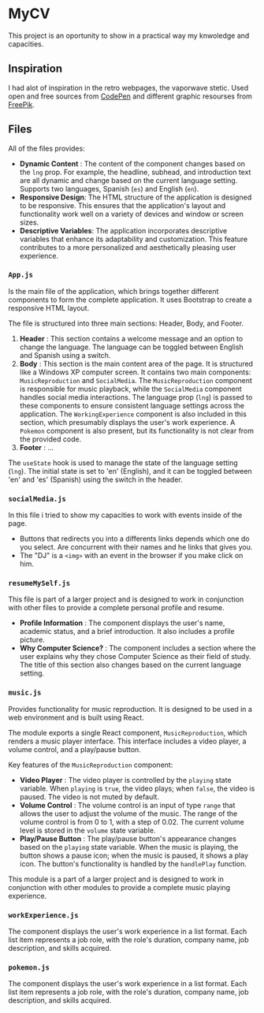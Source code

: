 # MyCV

This project is an oportunity to show in a practical way my knwoledge and capacities.

## Inspiration

I had alot of inspiration in the retro webpages, the vaporwave stetic. Used open and free sources from [CodePen](https://codepen.io/) and different graphic resourses from [FreePik](https://www.freepik.es/).

## Files

All of the files provides:

* **Dynamic Content** : The content of the component changes based on the `lng` prop. For example, the headline, subhead, and introduction text are all dynamic and change based on the current language setting. Supports two languages, Spanish (`es`) and English (`en`).
* **Responsive Design**: The HTML structure of the application is designed to be responsive. This ensures that the application's layout and functionality work well on a variety of devices and window or screen sizes.
* **Descriptive Variables**: The application incorporates descriptive variables that enhance its adaptability and customization. This feature contributes to a more personalized and aesthetically pleasing user experience.

### `App.js`

Is the main file of the application, which brings together different components to form the complete application. It uses Bootstrap to create a responsive HTML layout.

The file is structured into three main sections: Header, Body, and Footer.

1. **Header** : This section contains a welcome message and an option to change the language. The language can be toggled between English and Spanish using a switch.
2. **Body** : This section is the main content area of the page. It is structured like a Windows XP computer screen. It contains two main components: `MusicReproduction` and `SocialMedia`. The `MusicReproduction` component is responsible for music playback, while the `SocialMedia` component handles social media interactions. The language prop (`lng`) is passed to these components to ensure consistent language settings across the application. The `WorkingExperience` component is also included in this section, which presumably displays the user's work experience. A `Pokemon` component is also present, but its functionality is not clear from the provided code.
3. **Footer** : ...

The `useState` hook is used to manage the state of the language setting (`lng`). The initial state is set to 'en' (English), and it can be toggled between 'en' and 'es' (Spanish) using the switch in the header.

### `socialMedia.js`

In this file i tried to show my capacities to work with events inside of the page.

* Buttons that redirects you into a differents links depends which one do you select. Are concurrent with their names  and he links that gives you.
* The "DJ" is a `<img>` with an event in the browser if you make click on him.

### `resumeMySelf.js`

This file is part of a larger project and is designed to work in conjunction with other files to provide a complete personal profile and resume.

* **Profile Information** : The component displays the user's name, academic status, and a brief introduction. It also includes a profile picture.
* **Why Computer Science?** : The component includes a section where the user explains why they chose Computer Science as their field of study. The title of this section also changes based on the current language setting.

### `music.js`

Provides functionality for music reproduction. It is designed to be used in a web environment and is built using React.

The module exports a single React component, `MusicReproduction`, which renders a music player interface. This interface includes a video player, a volume control, and a play/pause button.

Key features of the `MusicReproduction` component:

* **Video Player** : The video player is controlled by the `playing` state variable. When `playing` is `true`, the video plays; when `false`, the video is paused. The video is not muted by default.
* **Volume Control** : The volume control is an input of type `range` that allows the user to adjust the volume of the music. The range of the volume control is from 0 to 1, with a step of 0.02. The current volume level is stored in the `volume` state variable.
* **Play/Pause Button** : The play/pause button's appearance changes based on the `playing` state variable. When the music is playing, the button shows a pause icon; when the music is paused, it shows a play icon. The button's functionality is handled by the `handlePlay` function.

This module is a part of a larger project and is designed to work in conjunction with other modules to provide a complete music playing experience.

### `workExperience.js`

The component displays the user's work experience in a list format. Each list item represents a job role, with the role's duration, company name, job description, and skills acquired.

### `pokemon.js`

The component displays the user's work experience in a list format. Each list item represents a job role, with the role's duration, company name, job description, and skills acquired.
